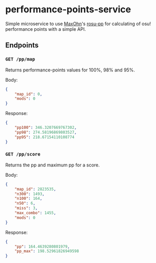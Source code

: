 # performance-points-service

Simple microservice to use [MaxOhn](https://github.com/MaxOhn)'s [rosu-pp](https://github.com/MaxOhn/rosu-pp) for calculating of osu! performance points with a simple API.

## Endpoints

### `GET /pp/map`

Returns performance-points values for 100%, 98% and 95%.

Body:
```json
{
    "map_id": 0,
    "mods": 0
}
```
Response:
```json
{
    "pp100": 346.3207669767302,
    "pp98": 274.58196869803527,
    "pp95": 218.67154110108774
}
```

### `GET /pp/score`

Returns the pp and maximum pp for a score.

Body:
```json
{
    "map_id": 2823535,
    "n300": 1493,
    "n100": 164,
    "n50": 6,
    "miss": 3,
    "max_combo": 1455,
    "mods": 0
}
```
Response:
```json
{
    "pp": 164.4639280801979,
    "pp_max": 198.52961826949598
}
```